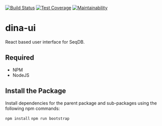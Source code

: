 [![Build Status](https://travis-ci.org/AAFC-BICoE/seqdb-ui.svg?branch=master)](https://travis-ci.org/AAFC-BICoE/seqdb-ui)
[![Test Coverage](https://api.codeclimate.com/v1/badges/cdeb77134e35deb16a65/test_coverage)](https://codeclimate.com/github/AAFC-BICoE/seqdb-ui/test_coverage)
[![Maintainability](https://api.codeclimate.com/v1/badges/cdeb77134e35deb16a65/maintainability)](https://codeclimate.com/github/AAFC-BICoE/seqdb-ui/maintainability)

# dina-ui

React based user interface for SeqDB.

## Required
* NPM
* NodeJS

## Install the Package

Install dependencies for the parent package and sub-packages using the following npm commands:

`npm install`
`npm run bootstrap`
